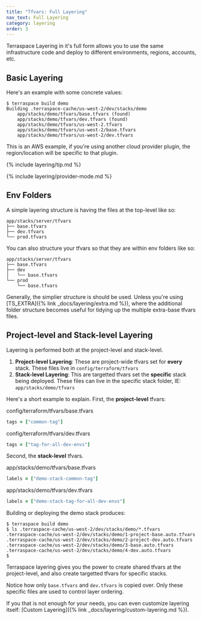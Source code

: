 ```yaml
---
title: "Tfvars: Full Layering"
nav_text: Full Layering
category: layering
order: 3
---
```


Terraspace Layering in it's full form allows you to use the same infrastructure code and deploy to different environments, regions, accounts, etc.

## Basic Layering

Here's an example with some concrete values:

    $ terraspace build demo
    Building .terraspace-cache/us-west-2/dev/stacks/demo
        app/stacks/demo/tfvars/base.tfvars (found)
        app/stacks/demo/tfvars/dev.tfvars (found)
        app/stacks/demo/tfvars/us-west-2.tfvars
        app/stacks/demo/tfvars/us-west-2/base.tfvars
        app/stacks/demo/tfvars/us-west-2/dev.tfvars

This is an AWS example, if you're using another cloud provider plugin, the region/location will be specific to that plugin.

{% include layering/tip.md %}

{% include layering/provider-mode.md %}

## Env Folders

A simple layering structure is having the files at the top-level like so:

    app/stacks/server/tfvars
    ├── base.tfvars
    ├── dev.tfvars
    └── prod.tfvars

You can also structure your tfvars so that they are within env folders like so:

    app/stacks/server/tfvars
    ├── base.tfvars
    ├── dev
    │   └── base.tfvars
    └── prod
        └── base.tfvars

Generally, the simplier structure is should be used. Unless you're using [TS_EXTRA]({% link _docs/layering/extra.md %}), where the additional folder structure becomes useful for tidying up the multiple extra-base tfvars files.

## Project-level and Stack-level Layering

Layering is performed both at the project-level and stack-level.

1. **Project-level Layering**: These are project-wide tfvars set for **every** stack. These files live in `config/terraform/tfvars`
2. **Stack-level Layering**: This are targetted tfvars set the **specific** stack being deployed. These files can live in the specific stack folder, IE: `app/stacks/demo/tfvars`

Here's a short example to explain. First, the **project-level** tfvars:

config/terraform/tfvars/base.tfvars

```ruby
tags = ["common-tag"]
```

config/terraform/tfvars/dev.tfvars

```ruby
tags = ["tag-for-all-dev-envs"]
```

Second, the **stack-level** tfvars.

app/stacks/demo/tfvars/base.tfvars

```ruby
labels = ["demo-stack-common-tag"]
```

app/stacks/demo/tfvars/dev.tfvars

```ruby
labels = ["demo-stack-tag-for-all-dev-envs"]
```

Building or deploying the demo stack produces:

    $ terraspace build demo
    $ ls .terraspace-cache/us-west-2/dev/stacks/demo/*.tfvars
    .terraspace-cache/us-west-2/dev/stacks/demo/1-project-base.auto.tfvars
    .terraspace-cache/us-west-2/dev/stacks/demo/2-project-dev.auto.tfvars
    .terraspace-cache/us-west-2/dev/stacks/demo/3-base.auto.tfvars
    .terraspace-cache/us-west-2/dev/stacks/demo/4-dev.auto.tfvars
    $

Terraspace layering gives you the power to create shared tfvars at the project-level, and also create targetted tfvars for specific stacks.

Notice how only `base.tfvars` and `dev.tfvars` is copied over. Only these specific files are used to control layer ordering.

If you that is not enough for your needs, you can even customize layering itself: [Custom Layering]({% link _docs/layering/custom-layering.md %}).
